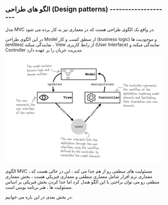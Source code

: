 ## الگو های طراحی (Design patterns) --------------------

مدل MVC در واقع یک الگوی طراحی هست که در معماری نیز به کار برده می شود.

در این الگوی طراحی Model از منطق کسب و کار (business logic) و موجودیت ها (entities) نمایندگی میکنه ، View از رابط کاربری (User Interface) نمایندگی میکنه و Controller مدیریت جریان را بر عهده دارد.

![](Images/Pasted%20image%2020240424110932.png)

الگوی MVC ، مسئولیت های منطقی رو از هم جدا می کند ، این در حالی هست که معماری نرم افزار شامل معماری منطقی و معماری فیزیکی هست ، بخش معماری منطقی رو می توان براحتی با این الگو هندل کرد اما جدا کردن بخش فیزیکی بر اساس مسئولیت ها ، هنر برنامه نویس است.

در بخش بعدی در این باره می خوانیم.



